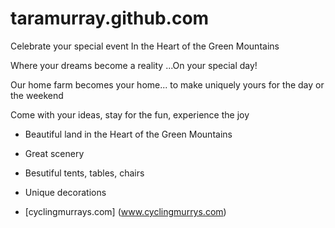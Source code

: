 # taramurray.github.com

Celebrate your special event
In the Heart of the Green Mountains

Where your dreams become a reality
...On your special day!


Our home farm becomes your home... to make uniquely yours for the day or the weekend 

Come with your ideas, stay for the fun, experience the joy
- Beautiful land in the Heart of the Green Mountains 
- Great scenery
- Besutiful tents, tables, chairs
- Unique decorations

- [cyclingmurrays.com] (www.cyclingmurrys.com)


